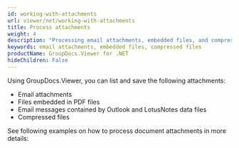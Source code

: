 ```yaml
---
id: working-with-attachments
url: viewer/net/working-with-attachments
title: Process attachments
weight: 4
description: "Processing email attachments, embedded files, and compressed files with GroupDocs.Viewer for .NET"
keywords: email attachments, embedded files, compressed files
productName: GroupDocs.Viewer for .NET
hideChildren: False
---
```


Using GroupDocs.Viewer, you can list and save the following attachments:

* Email attachments
* Files embedded in PDF files
* Email messages contained by Outlook and LotusNotes data files
* Compressed files

See following examples on how to process document attachments in more details:
